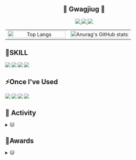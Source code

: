 <div align="center">
  <h2>👻 Gwagjiug 👻</h2>
  <a href="https://velog.io/@gawgjiug/posts">
    <img src="https://img.shields.io/badge/Velog-3DDC84?style=flat-square&logo=Blogger&logoColor=white"/>
  </a>
  <a href="https://www.instagram.com/gwagjiug/">
    <img src="https://img.shields.io/badge/Instagram-E4405F?style=flat-square&logo=Instagram&logoColor=white"/>
  </a>
  <a href="https://github.com/gawgjiug">
    <img src="https://hits.seeyoufarm.com/api/count/incr/badge.svg?url=https%3A%2F%2Fgithub.com%2Fgawgjiug&count_bg=%23000000&title_bg=%23000000&icon=github.svg&icon_color=%23E7E7E7&title=GitHub&edge_flat=false"/>
  </a>
</div>

<table>
  <tr>
    <td align="center" style="width: 50%;">
      <a href="https://github.com/anuraghazra/github-readme-stats">
        <img width="100%" src="https://github-readme-stats.vercel.app/api/top-langs/?username=gawgjiug" alt="Top Langs"/>
      </a>
    </td>
    <td align="center" style="width: 50% ;">
      <a href="https://github.com/anuraghazra/github-readme-stats">
        <img width="100%" src="https://github-readme-stats.vercel.app/api?username=gawgjiug&show_icons=true&theme=radical" alt="Anurag's GitHub stats"/>
      </a>
    </td>
  </tr>
</table>

## 🔨SKILL

![](https://img.shields.io/badge/Java-ED8B00?style=for-the-badge&logo=openjdk&logoColor=white)
![](https://img.shields.io/badge/Firebase-DD2C00?style=for-the-badge&logo=Firebase&logoColor=white)
![](https://img.shields.io/badge/Kotlin-7F52FF?style=for-the-badge&logo=Kotlin&logoColor=white)
![](https://img.shields.io/badge/C++-00599C?style=for-the-badge&logo=C++&logoColor=white)

<!-- ## 📖Studying

//![](https://img.shields.io/badge/HTML-E34F26?style=for-the-badge&logo=HTML&logoColor=white)
//![](https://img.shields.io/badge/CSS-1572B6?style=for-the-badge&logo=CSS&logoColor=white)
![](https://img.shields.io/badge/JS-F7DF1E?style=for-the-badge&logo=JavaScript&logoColor=white)
![](https://img.shields.io/badge/React-61DAFB?style=for-the-badge&logo=React&logoColor=white)-->

## ⚡️Once I've Used

![](https://img.shields.io/badge/Glide-18BED4?style=for-the-badge&logo=Glide&logoColor=white)
![](https://img.shields.io/badge/Linux-FCC624?style=for-the-badge&logo=Linux&logoColor=white)
![](https://img.shields.io/badge/Figma-F24E1E?style=for-the-badge&logo=Figma&logoColor=white)
![](https://img.shields.io/badge/MySQL-4479A1?style=for-the-badge&logo=MySQL&logoColor=white)

## 🏃 Activity

<details>
  <summary>🐱</summary>-->
  
| 기간 | 활동 | 기수 및 역할 |
| --- | --- | --- |
| 2024.06 ~ | LG U+ UREKA | 1기 |
| 2023.04 ~ 2023.09 | 교내 외국인 유학생 멘토링 | 멘토 |
| 2022.10 ~ 2023.03 | 교내 C언어 스터디 그룹 | 스터디장 |

</details>

## 🎉Awards

<details>
  <summary>🐱</summary>
  
* 2023.07 디지털콘텐츠학회 하계 대학생 논문 경진대회 동상
* 2023.12 교내 [SW교육센터] 창의적 종합설계 경진대회 동상

</details>
